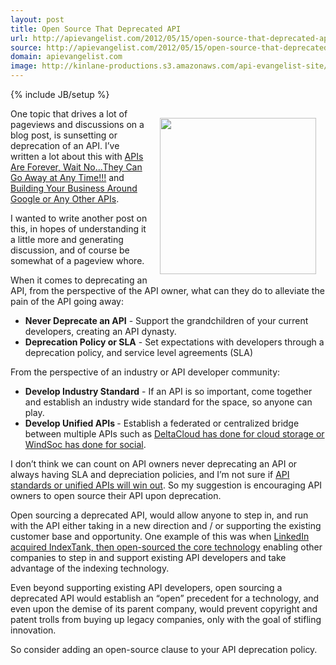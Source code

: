 ```yaml
---
layout: post
title: Open Source That Deprecated API
url: http://apievangelist.com/2012/05/15/open-source-that-deprecated-api/
source: http://apievangelist.com/2012/05/15/open-source-that-deprecated-api/
domain: apievangelist.com
image: http://kinlane-productions.s3.amazonaws.com/api-evangelist-site/blog/open_source_2.jpg
---
```

{% include JB/setup %}<p><p><img style="padding: 15px;" src="http://kinlane-productions.s3.amazonaws.com/open_source.jpg" alt="" width="250" align="right" /></p>
<p>One topic that drives a lot of pageviews and discussions on a blog post, is sunsetting or deprecation of an API.  I&rsquo;ve written a lot about this with <a title="APIs Are Forever, Wait No...They Can Go Away at Any Time!!!" href="http://apievangelist.com/2012/04/20/apis-are-forever,-wait-no...they-can-go-away-at-any-time/">APIs Are Forever, Wait No...They Can Go Away at Any Time!!!</a> and <a title="Building Your Business Around Google or Any Other APIs" href="http://apievangelist.com/2011/05/28/building-your-business-around-google-or-any-other-apis/">Building Your Business Around Google or Any Other APIs</a>.</p>
<p>I wanted to write another post on this, in hopes of understanding it a little more and generating discussion, and of course be somewhat of a pageview whore.</p>
<p>When it comes to deprecating an API, from the perspective of the API owner, what can they do to alleviate the pain of the API going away:</p>
<ul class="mainlist">
<li><strong>Never Deprecate an API</strong> - Support the grandchildren of your current developers, creating an API dynasty.</li>
<li><strong>Deprecation Policy or SLA</strong> - Set expectations with developers through a deprecation policy, and service level agreements (SLA)</li>
</ul>
<p>From the perspective of an industry or API developer community:</p>
<ul class="mainlist">
<li><strong>Develop Industry Standard</strong> - If an API is so important, come together and establish an industry wide standard for the space, so anyone can play.</li>
<li><strong>Develop Unified APIs </strong>- Establish a federated or centralized bridge between multiple APIs such as <a href="http://www.apievangelist.com/2011/04/28/a-unified-approach-to-delivering-apis/">DeltaCloud has done for cloud storage or WindSoc has done for social</a>.</li>
</ul>
<p>I don&rsquo;t think we can count on API owners never deprecating an API or always having SLA and depreciation policies, and I&rsquo;m not sure if <a href="http://blog.programmableweb.com/2011/05/02/unified-apis-or-api-standards-the-race-is-on/">API standards or unified APIs will win out</a>.  So my suggestion is encouraging API owners to open source their API upon deprecation.</p>
<p>Open sourcing a deprecated API, would allow anyone to step in, and run with the API either taking in a new direction and / or supporting the existing customer base and opportunity. One example of this was when <a href="http://engineering.linkedin.com/open-source/indextank-now-open-source">LinkedIn acquired IndexTank, then open-sourced the core technology</a> enabling other companies to step in and support existing API developers and take advantage of the indexing technology.</p>
<p>Even beyond supporting existing API developers, open sourcing a deprecated API would establish an &ldquo;open&rdquo; precedent for a technology, and even upon the demise of its parent company, would prevent copyright and patent trolls from buying up legacy companies, only with the goal of stifling innovation.</p>
<p>So consider adding an open-source clause to your API deprecation policy.</p></p>
